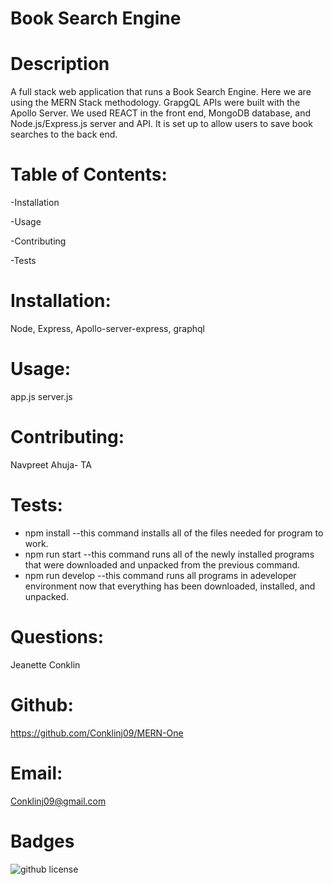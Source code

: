 
# Book Search Engine 

# Description

A full stack web application that runs a Book Search Engine.
Here we are using the MERN Stack methodology. GrapgQL APIs were built with the Apollo Server.
We used REACT in the front end, MongoDB database, and Node.js/Express.js server and API.
It is set up to allow users to save book searches to the back end. 

# Table of Contents:

-Installation

-Usage

-Contributing

-Tests

# Installation:

Node, Express, Apollo-server-express, graphql

# Usage:
app.js
server.js

# Contributing:
Navpreet Ahuja- TA


# Tests:

* npm install    --this command installs all of the files needed for program to work.
* npm run start  --this command runs all of the newly installed programs that were downloaded and unpacked from the previous command.
* npm run develop --this command runs all programs in adeveloper environment now that everything has been downloaded, installed, and unpacked.

# Questions:

Jeanette Conklin

# Github:

https://github.com/Conklinj09/MERN-One




# Email:

Conklinj09@gmail.com 

# Badges

![github license](https://img.shields.io/badge/License-Apache-blue.svg)



